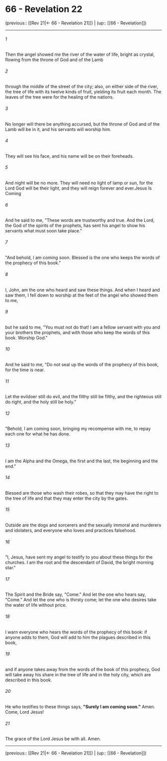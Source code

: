 # 66 - Revelation 22

(previous:: [[Rev 21|← 66 - Revelation 21]]) | (up:: [[66 - Revelation]])

***


###### 1 
Then the angel showed me the river of the water of life, bright as crystal, flowing from the throne of God and of the Lamb 

###### 2 
through the middle of the street of the city; also, on either side of the river, the tree of life with its twelve kinds of fruit, yielding its fruit each month. The leaves of the tree were for the healing of the nations. 

###### 3 
No longer will there be anything accursed, but the throne of God and of the Lamb will be in it, and his servants will worship him. 

###### 4 
They will see his face, and his name will be on their foreheads. 

###### 5 
And night will be no more. They will need no light of lamp or sun, for the Lord God will be their light, and they will reign forever and ever.Jesus Is Coming 

###### 6 
And he said to me, "These words are trustworthy and true. And the Lord, the God of the spirits of the prophets, has sent his angel to show his servants what must soon take place." 

###### 7 
"And behold, I am coming soon. Blessed is the one who keeps the words of the prophecy of this book." 

###### 8 
I, John, am the one who heard and saw these things. And when I heard and saw them, I fell down to worship at the feet of the angel who showed them to me, 

###### 9 
but he said to me, "You must not do that! I am a fellow servant with you and your brothers the prophets, and with those who keep the words of this book. Worship God." 

###### 10 
And he said to me, "Do not seal up the words of the prophecy of this book, for the time is near. 

###### 11 
Let the evildoer still do evil, and the filthy still be filthy, and the righteous still do right, and the holy still be holy." 

###### 12 
"Behold, I am coming soon, bringing my recompense with me, to repay each one for what he has done. 

###### 13 
I am the Alpha and the Omega, the first and the last, the beginning and the end." 

###### 14 
Blessed are those who wash their robes, so that they may have the right to the tree of life and that they may enter the city by the gates. 

###### 15 
Outside are the dogs and sorcerers and the sexually immoral and murderers and idolaters, and everyone who loves and practices falsehood. 

###### 16 
"I, Jesus, have sent my angel to testify to you about these things for the churches. I am the root and the descendant of David, the bright morning star." 

###### 17 
The Spirit and the Bride say, "Come." And let the one who hears say, "Come." And let the one who is thirsty come; let the one who desires take the water of life without price. 

###### 18 
I warn everyone who hears the words of the prophecy of this book: if anyone adds to them, God will add to him the plagues described in this book, 

###### 19 
and if anyone takes away from the words of the book of this prophecy, God will take away his share in the tree of life and in the holy city, which are described in this book. 

###### 20 
He who testifies to these things says, **"Surely I am coming soon."** Amen. Come, Lord Jesus! 

###### 21 
The grace of the Lord Jesus be with all. Amen.

***

(previous:: [[Rev 21|← 66 - Revelation 21]]) | (up:: [[66 - Revelation]])
